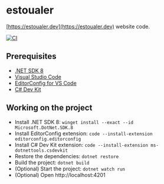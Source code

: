 # estoualer

[https://estoualer.dev](https://estoualer.dev) website code.

[![CI](https://github.com/fabiano/estoualer/actions/workflows/continuous-integration.yml/badge.svg)](https://github.com/fabiano/estoualer/actions/workflowscontinuous-integration.yml)

## Prerequisites

- [.NET SDK 8](https://dotnet.microsoft.com/en-us/download/dotnet/8.0)
- [Visual Studio Code](https://code.visualstudio.com/)
- [EditorConfig for VS Code](https://marketplace.visualstudio.com/items?itemName=editorconfig.editorconfig)
- [C# Dev Kit](https://marketplace.visualstudio.com/items?itemName=ms-dotnettools.csdevkit)

## Working on the project

- Install .NET SDK 8: `winget install --exact --id Microsoft.DotNet.SDK.8`
- Install EditorConfig extension: `code --install-extension editorconfig.editorconfig`
- Install C# Dev Kit extension: `code --install-extension ms-dotnettools.csdevkit`
- Restore the dependencies: `dotnet restore`
- Build the project: `dotnet build`
- (Optional) Start the project: `dotnet watch run`
- (Optional) Open http://localhost:4201
